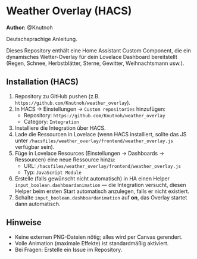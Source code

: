 
# Weather Overlay (HACS)

**Author:** @Knutnoh

Deutschsprachige Anleitung.

Dieses Repository enthält eine Home Assistant Custom Component, die ein dynamisches Wetter-Overlay
für dein Lovelace Dashboard bereitstellt (Regen, Schnee, Herbstblätter, Sterne, Gewitter, Weihnachtsmann usw.).

## Installation (HACS)
1. Repository zu GitHub pushen (z.B. `https://github.com/Knutnoh/weather_overlay`).
2. In HACS -> Einstellungen -> `Custom repositories` hinzufügen:  
   - Repository: `https://github.com/Knutnoh/weather_overlay`  
   - Category: `Integration`
3. Installiere die Integration über HACS.
4. Lade die Ressourcen in Lovelace (wenn HACS installiert, sollte das JS unter `/hacsfiles/weather_overlay/frontend/weather_overlay.js` verfügbar sein).
5. Füge in Lovelace Resources (Einstellungen -> Dashboards -> Ressourcen) eine neue Ressource hinzu:
   - URL: `/hacsfiles/weather_overlay/frontend/weather_overlay.js`
   - Typ: `JavaScript Module`
6. Erstelle (falls gewünscht nicht automatisch) in HA einen Helper `input_boolean.dashboardanimation` — die Integration versucht, diesen Helper beim ersten Start automatisch anzulegen, falls er nicht existiert.
7. Schalte `input_boolean.dashboardanimation` auf **on**, das Overlay startet dann automatisch.  

## Hinweise
- Keine externen PNG-Dateien nötig; alles wird per Canvas gerendert.
- Volle Animation (maximale Effekte) ist standardmäßig aktiviert.
- Bei Fragen: Erstelle ein Issue im Repository.
